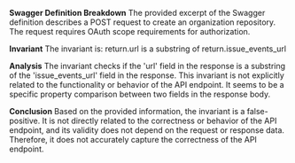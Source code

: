 **Swagger Definition Breakdown**
The provided excerpt of the Swagger definition describes a POST request to create an organization repository. The request requires OAuth scope requirements for authorization.

**Invariant**
The invariant is: return.url is a substring of return.issue_events_url

**Analysis**
The invariant checks if the 'url' field in the response is a substring of the 'issue_events_url' field in the response. This invariant is not explicitly related to the functionality or behavior of the API endpoint. It seems to be a specific property comparison between two fields in the response body.

**Conclusion**
Based on the provided information, the invariant is a false-positive. It is not directly related to the correctness or behavior of the API endpoint, and its validity does not depend on the request or response data. Therefore, it does not accurately capture the correctness of the API endpoint.

